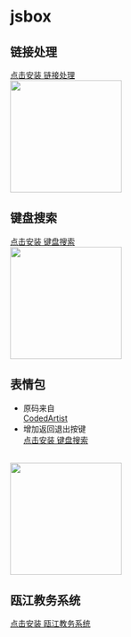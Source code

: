 # jsbox

## 链接处理
[点击安装 链接处理](https://xteko.com/redir?url=https://github.com/shellingfordly/jsbox/blob/master/链接处理.js)
<br/>
<img src="http://ww3.sinaimg.cn/large/006tNc79gy1g3kpmchrmdj30hs0vkt9e.jpg" width="200" />

## 键盘搜索
[点击安装 键盘搜索](https://xteko.com/redir?url=https://github.com/shellingfordly/jsbox/blob/master/键盘搜索.js)
<br/>
<img src='http://ww1.sinaimg.cn/large/006tNc79gy1g3kpk3884nj30hs0vkmzh.jpg' width="200" />

## 表情包
* 原码来自<br/>
[CodedArtist](https://github.com/CodedArtist/JSBox/tree/master/斗图)
* 增加返回退出按键<br/>
[点击安装 键盘搜索](https://xteko.com/redir?url=https://github.com/shellingfordly/jsbox/blob/master/表情包.js)
<br/>
<img src="http://ww2.sinaimg.cn/large/006tNc79gy1g3kpnjvvejj30hs0vkgos.jpg" width="200" />

## 瓯江教务系统
[点击安装 瓯江教务系统](https://xteko.com/redir?url=https://github.com/shellingfordly/jsbox/blob/master/%E7%93%AF%E6%B1%9F%E6%95%99%E5%8A%A1%E7%B3%BB%E7%BB%9F.js)
